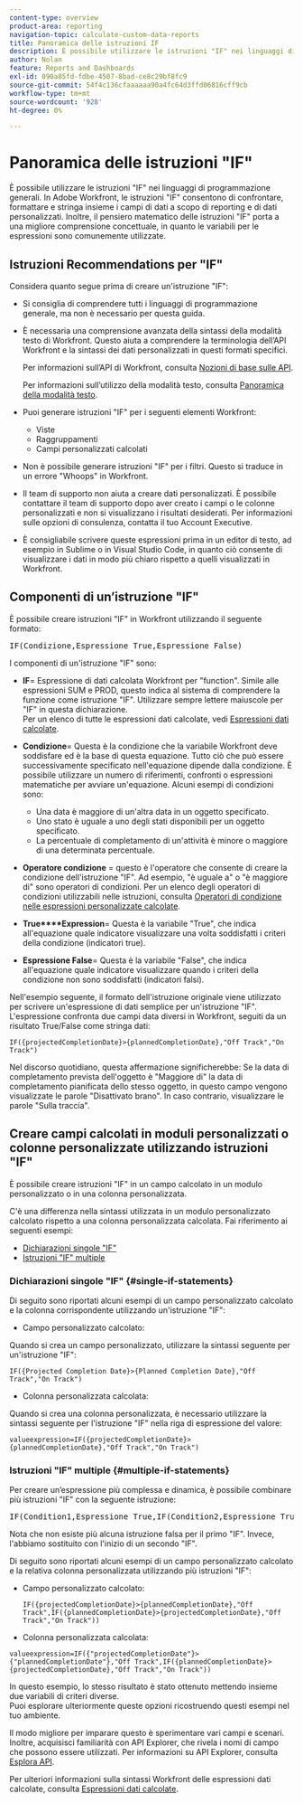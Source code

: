 ```yaml
---
content-type: overview
product-area: reporting
navigation-topic: calculate-custom-data-reports
title: Panoramica delle istruzioni IF
description: È possibile utilizzare le istruzioni "IF" nei linguaggi di programmazione generali. In Adobe Workfront, le istruzioni "IF" consentono di confrontare, formattare e stringa insieme i campi di dati a scopo di reporting e di dati personalizzati. Inoltre, il pensiero matematico delle istruzioni "IF" porta a una migliore comprensione concettuale, in quanto le variabili per le espressioni sono comunemente utilizzate.
author: Nolan
feature: Reports and Dashboards
exl-id: 090a85fd-fdbe-4507-8bad-ce8c29bf8fc9
source-git-commit: 54f4c136cfaaaaaa90a4fc64d3ffd06816cff9cb
workflow-type: tm+mt
source-wordcount: '928'
ht-degree: 0%

---
```


# Panoramica delle istruzioni &quot;IF&quot;

È possibile utilizzare le istruzioni &quot;IF&quot; nei linguaggi di programmazione generali. In Adobe Workfront, le istruzioni &quot;IF&quot; consentono di confrontare, formattare e stringa insieme i campi di dati a scopo di reporting e di dati personalizzati. Inoltre, il pensiero matematico delle istruzioni &quot;IF&quot; porta a una migliore comprensione concettuale, in quanto le variabili per le espressioni sono comunemente utilizzate.

## Istruzioni Recommendations per &quot;IF&quot;

Considera quanto segue prima di creare un&#39;istruzione &quot;IF&quot;:

* Si consiglia di comprendere tutti i linguaggi di programmazione generale, ma non è necessario per questa guida.
* È necessaria una comprensione avanzata della sintassi della modalità testo di Workfront. Questo aiuta a comprendere la terminologia dell’API Workfront e la sintassi dei dati personalizzati in questi formati specifici.

   Per informazioni sull’API di Workfront, consulta [Nozioni di base sulle API](../../../wf-api/general/api-basics.md).

   Per informazioni sull’utilizzo della modalità testo, consulta [Panoramica della modalità testo](../../../reports-and-dashboards/reports/text-mode/understand-text-mode.md).

* Puoi generare istruzioni &quot;IF&quot; per i seguenti elementi Workfront:

   * Viste
   * Raggruppamenti
   * Campi personalizzati calcolati

* Non è possibile generare istruzioni &quot;IF&quot; per i filtri. Questo si traduce in un errore &quot;Whoops&quot; in Workfront.
* Il team di supporto non aiuta a creare dati personalizzati. È possibile contattare il team di supporto dopo aver creato i campi o le colonne personalizzati e non si visualizzano i risultati desiderati. Per informazioni sulle opzioni di consulenza, contatta il tuo Account Executive.
* È consigliabile scrivere queste espressioni prima in un editor di testo, ad esempio in Sublime o in Visual Studio Code, in quanto ciò consente di visualizzare i dati in modo più chiaro rispetto a quelli visualizzati in Workfront.

## Componenti di un’istruzione &quot;IF&quot;

È possibile creare istruzioni &quot;IF&quot; in Workfront utilizzando il seguente formato:
<pre>IF(Condizione,Espressione True,Espressione False)</pre>I componenti di un'istruzione "IF" sono:

* **IF**= Espressione di dati calcolata Workfront per &quot;function&quot;. Simile alle espressioni SUM e PROD, questo indica al sistema di comprendere la funzione come istruzione &quot;IF&quot;. Utilizzare sempre lettere maiuscole per &quot;IF&quot; in questa dichiarazione.\
   Per un elenco di tutte le espressioni dati calcolate, vedi [Espressioni dati calcolate](../../../reports-and-dashboards/reports/calc-cstm-data-reports/calculated-data-expressions.md).

* **Condizione**= Questa è la condizione che la variabile Workfront deve soddisfare ed è la base di questa equazione. Tutto ciò che può essere successivamente specificato nell&#39;equazione dipende dalla condizione. È possibile utilizzare un numero di riferimenti, confronti o espressioni matematiche per avviare un&#39;equazione. Alcuni esempi di condizioni sono:

   * Una data è maggiore di un&#39;altra data in un oggetto specificato.
   * Uno stato è uguale a uno degli stati disponibili per un oggetto specificato.
   * La percentuale di completamento di un&#39;attività è minore o maggiore di una determinata percentuale.

* **Operatore condizione** = questo è l&#39;operatore che consente di creare la condizione dell&#39;istruzione &quot;IF&quot;. Ad esempio, &quot;è uguale a&quot; o &quot;è maggiore di&quot; sono operatori di condizioni. Per un elenco degli operatori di condizioni utilizzabili nelle istruzioni, consulta [Operatori di condizione nelle espressioni personalizzate calcolate](../../../reports-and-dashboards/reports/calc-cstm-data-reports/condition-operators-calculated-custom-expressions.md).

* **True****Expression**= Questa è la variabile &quot;True&quot;, che indica all&#39;equazione quale indicatore visualizzare una volta soddisfatti i criteri della condizione (indicatori true).

* **Espressione False**= Questa è la variabile &quot;False&quot;, che indica all&#39;equazione quale indicatore visualizzare quando i criteri della condizione non sono soddisfatti (indicatori falsi).

Nell&#39;esempio seguente, il formato dell&#39;istruzione originale viene utilizzato per scrivere un&#39;espressione di dati semplice per un&#39;istruzione &quot;IF&quot;. L&#39;espressione confronta due campi data diversi in Workfront, seguiti da un risultato True/False come stringa dati:

```
IF({projectedCompletionDate}>{plannedCompletionDate},"Off Track","On Track")
```

Nel discorso quotidiano, questa affermazione significherebbe: Se la data di completamento prevista dell&#39;oggetto è &quot;Maggiore di&quot; la data di completamento pianificata dello stesso oggetto, in questo campo vengono visualizzate le parole &quot;Disattivato brano&quot;. In caso contrario, visualizzare le parole &quot;Sulla traccia&quot;.

## Creare campi calcolati in moduli personalizzati o colonne personalizzate utilizzando istruzioni &quot;IF&quot;

È possibile creare istruzioni &quot;IF&quot; in un campo calcolato in un modulo personalizzato o in una colonna personalizzata.

C&#39;è una differenza nella sintassi utilizzata in un modulo personalizzato calcolato rispetto a una colonna personalizzata calcolata. Fai riferimento ai seguenti esempi:

* [Dichiarazioni singole &quot;IF&quot;](#single-if-statements)
* [Istruzioni &quot;IF&quot; multiple](#multiple-if-statements)

### Dichiarazioni singole &quot;IF&quot; {#single-if-statements}

Di seguito sono riportati alcuni esempi di un campo personalizzato calcolato e la colonna corrispondente utilizzando un&#39;istruzione &quot;IF&quot;:

* Campo personalizzato calcolato:

Quando si crea un campo personalizzato, utilizzare la sintassi seguente per un&#39;istruzione &quot;IF&quot;:

```
IF({Projected Completion Date}>{Planned Completion Date},"Off Track","On Track")
```

* Colonna personalizzata calcolata:

Quando si crea una colonna personalizzata, è necessario utilizzare la sintassi seguente per l&#39;istruzione &quot;IF&quot; nella riga di espressione del valore:

```
valueexpression=IF({projectedCompletionDate}>{plannedCompletionDate},"Off Track","On Track")
```

### Istruzioni &quot;IF&quot; multiple {#multiple-if-statements}

Per creare un’espressione più complessa e dinamica, è possibile combinare più istruzioni &quot;IF&quot; con la seguente istruzione:

<pre>IF(Condition1,Espressione True,IF(Condition2,Espressione True,Espressione False)</pre>Nota che non esiste più alcuna istruzione falsa per il primo "IF". Invece, l'abbiamo sostituito con l'inizio di un secondo "IF".

Di seguito sono riportati alcuni esempi di un campo personalizzato calcolato e la relativa colonna personalizzata utilizzando più istruzioni &quot;IF&quot;:

* Campo personalizzato calcolato:

   ```
   IF({projectedCompletionDate}>{plannedCompletionDate},"Off Track",IF({plannedCompletionDate}>{projectedCompletionDate},"Off Track","On Track"))
   ```

* Colonna personalizzata calcolata:

```
valueexpression=IF({"projectedCompletionDate"}>{"plannedCompletionDate"},"Off Track",IF({plannedCompletionDate}>{projectedCompletionDate},"Off Track","On Track"))
```

In questo esempio, lo stesso risultato è stato ottenuto mettendo insieme due variabili di criteri diverse.\
Puoi esplorare ulteriormente queste opzioni ricostruendo questi esempi nel tuo ambiente.

Il modo migliore per imparare questo è sperimentare vari campi e scenari. Inoltre, acquisisci familiarità con API Explorer, che rivela i nomi di campo che possono essere utilizzati. Per informazioni su API Explorer, consulta [Esplora API](../../../wf-api/general/api-explorer.md).

Per ulteriori informazioni sulla sintassi Workfront delle espressioni dati calcolate, consulta [Espressioni dati calcolate](../../../reports-and-dashboards/reports/calc-cstm-data-reports/calculated-data-expressions.md).
